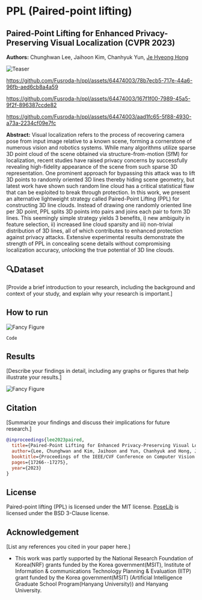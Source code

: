 # PPL (Paired-point lifting)
## Paired-Point Lifting for Enhanced Privacy-Preserving Visual Localization (CVPR 2023)

**Authors:** Chunghwan Lee, Jaihoon Kim, Chanhyuk Yun, [Je Hyeong Hong](https://sites.google.com/view/hyvision)

![Teaser](/path/to/image.jpg)

https://github.com/Fusroda-h/ppl/assets/64474003/78b7ecb5-717e-44a6-96fb-aed6cb8a4a59


https://github.com/Fusroda-h/ppl/assets/64474003/167f1f00-7989-45a5-9f2f-896387ccde82


https://github.com/Fusroda-h/ppl/assets/64474003/aad1fc65-5f88-4930-a73a-2234cf09e7fc


**Abstract:** Visual localization refers to the process of recovering camera pose from input image relative to a known scene, forming a cornerstone of numerous vision and robotics systems. While many algorithms utilize sparse 3D point cloud of the scene obtained via structure-from-motion (SfM) for localization, recent studies have raised privacy concerns by successfully revealing high-fidelity appearance of the scene from such sparse 3D representation. One prominent approach for bypassing this attack was to lift 3D points to randomly oriented 3D lines thereby hiding scene geometry, but latest work have shown such random line cloud has a critical statistical flaw that can be exploited to break through protection. In this work, we present an alternative lightweight strategy called Paired-Point Lifting (PPL) for constructing 3D line clouds. Instead of drawing one randomly oriented line per 3D point, PPL splits 3D points into pairs and joins each pair to form 3D lines. This seemingly simple strategy yields 3 benefits, i) new ambiguity in feature selection, ii) increased line cloud sparsity and iii) non-trivial distribution of 3D lines, all of which contributes to enhanced protection against privacy attacks. Extensive experimental results demonstrate the strength of PPL in concealing scene details without compromising localization accuracy, unlocking the true potential of 3D line clouds.

## :mag:Dataset

[Provide a brief introduction to your research, including the background and context of your study, and explain why your research is important.]

## How to run

![Fancy Figure](/path/to/image.jpg)

```
Code
```

## Results

[Describe your findings in detail, including any graphs or figures that help illustrate your results.]

![Fancy Figure](/path/to/image.jpg)

## Citation

[Summarize your findings and discuss their implications for future research.]

```bibtex
@inproceedings{lee2023paired,
  title={Paired-Point Lifting for Enhanced Privacy-Preserving Visual Localization},
  author={Lee, Chunghwan and Kim, Jaihoon and Yun, Chanhyuk and Hong, Je Hyeong},
  booktitle={Proceedings of the IEEE/CVF Conference on Computer Vision and Pattern Recognition},
  pages={17266--17275},
  year={2023}
}
```
## License
Paired-point lifting (PPL) is licensed under the MIT license.
[PoseLib](https://github.com/vlarsson/PoseLib) is licensed under the BSD 3-Clause license.

## Acknowledgement

[List any references you cited in your paper here.]
- This work was partly supported by the National Research Foundation of Korea(NRF) grants funded by the Korea government(MSIT), Institute of Information & communications Technology Planning & Evaluation (IITP) grant funded by the Korea government(MSIT) (Artificial Intelligence Graduate School Program(Hanyang University)) and Hanyang University.

